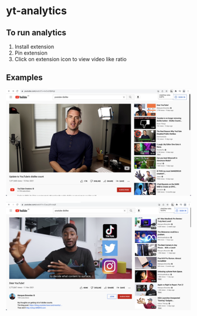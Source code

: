 # yt-analytics

## To run analytics

1. Install extension
2. Pin extension
3. Click on extension icon to view video like ratio

## Examples

![Screenshot-0](/screenshots/screenshot_0.jpg)

![Screenshot-1](/screenshots/screenshot_1.png)
